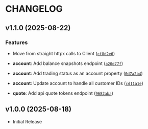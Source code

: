 # CHANGELOG

<!-- version list -->

## v1.1.0 (2025-08-22)

### Features

- Move from straight httpx calls to Client
  ([`cf8d2e6`](https://github.com/benvoliobenji/tastypy/commit/cf8d2e6e7bf26133a18374e41f59ef4bf52b8128))

- **account**: Add balance snapshots endpoint
  ([`a20d77f`](https://github.com/benvoliobenji/tastypy/commit/a20d77faefa30c81919614623e71e1ead66a6ec4))

- **account**: Add trading status as an account property
  ([`0d7a2b4`](https://github.com/benvoliobenji/tastypy/commit/0d7a2b4ee8d8ecb84dab05ac39ad32430cb9e37b))

- **account**: Update account to handle all customer IDs
  ([`cd11a1e`](https://github.com/benvoliobenji/tastypy/commit/cd11a1ebb7dffd8e173070bed7c3afd01fdc9576))

- **quote**: Add api quote tokens endpoint
  ([`9682aba`](https://github.com/benvoliobenji/tastypy/commit/9682aba77a2049f15c786df3de14519b5c53f28a))


## v1.0.0 (2025-08-18)

- Initial Release
